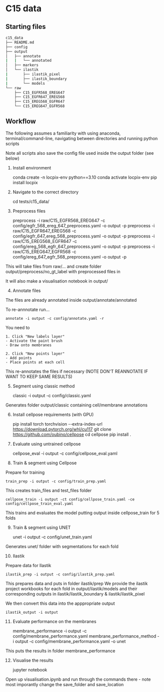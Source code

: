 # C15 data

## Starting files

```bash
c15_data
├── README.md
├── config
├── output
│   ├── annotate
|   |   └── annotated
│   ├── markers
│   └── ilastik
|       ├── ilastik_pixel
|       ├── ilastik_boundary
|       └── models
└── raw
    ├── C15_EGFR568_EREG647
    ├── C15_EGFR647_EREG568
    ├── C15_EREG568_EGFR647
    └── C15_EREG647_EGFR568
```

## Workflow

The following assumes a familiarity with using anaconda, terminal/command-line, navigating between directories and running python scripts

Note all scripts also save the config file used inside the output folder (see below)

1. Install environment

    conda create -n locpix-env python==3.10
    conda activate locpix-env
    pip install locpix

2. Navigate to the correct directory

    cd tests/c15_data/

3. Preprocess files 

    preprocess -i raw/C15_EGFR568_EREG647 -c config/egfr_568_ereg_647_preprocess.yaml -o output -p
    preprocess -i raw/C15_EGFR647_EREG568 -c config/egfr_647_ereg_568_preprocess.yaml -o output -p
    preprocess -i raw/C15_EREG568_EGFR647 -c config/ereg_568_egfr_647_preprocess.yaml -o output -p
    preprocess -i raw/C15_EREG647_EGFR568 -c config/ereg_647_egfr_568_preprocess.yaml -o output -p

This will take files from raw/... and create folder output/preprocess/no_gt_label with preprocessed files in

It will also make a visualisation notebook in output/

4. Annotate files 

The files are already annotated inside output/annotate/annotated 

To re-annnotate run...

    annotate -i output -c config/annotate.yaml -r

You need to 

    1. Click "New labels layer"
    - Activate the paint brush
    - Draw onto membranes

    2. Click "New points layer"
    - Add points
    - Place points at each cell

This re-annotates the files if necessary (NOTE DON'T REANNOTATE IF WANT TO KEEP SAME RESULTS)

5. Segment using classic method

    classic -i output -c config/classic.yaml

Generates folder output/classic containing cell/membrane annotations

6. Install cellpose requirements (with GPU)

    pip install torch torchvision --extra-index-url https://download.pytorch.org/whl/cu117
    git clone https://github.com/oubino/cellpose
    cd cellpose
    pip install .

7. Evaluate using untrained cellpose

    cellpose_eval -i output -c config/cellpose_eval.yaml

8. Train & segment using Cellpose 

Prepare for training 

    train_prep -i output -c config/train_prep.yaml

This creates train_files and test_files folder

    cellpose_train -i output -ct config/cellpose_train.yaml -ce config/cellpose_train_eval.yaml

This trains and evaluates the model putting output inside cellpose_train for 5 folds

9. Train & segment using UNET

    unet -i output -c config/unet_train.yaml

Generates unet/ folder with segmentations for each fold

10. Ilastik

Prepare data for Ilastik

    ilastik_prep -i output -c config/ilastik_prep.yaml

This prepares data and puts in folder ilastik/prep
We provide the ilastik project workbooks for each fold in output/ilastik/models
and their corresponding outputs in ilastik/ilastik_boundary & ilastik/ilastik_pixel

We then convert this data into the apppropriate output

    ilastik_output -i output

11. Evaluate performance on the membranes

    membrane_performance -i output -c config/membrane_performance.yaml
    membrane_performance_method -i output -c config/membrane_performance.yaml -o unet

This puts the results in folder membrane_performance

12. Visualise the results

    jupyter notebook

Open up visualisation.ipynb and run through the commands there - note most imporantly change the save_folder and save_location
